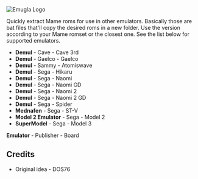 ![Emugla Logo](https://i.postimg.cc/dtTN6msD/github.png)

Quickly extract Mame roms for use in other emulators. Basically those are bat files that'll copy the desired roms in a new folder. Use the version according to your Mame romset or the closest one. See the list below for supported emulators.

- **Demul** - Cave - Cave 3rd
- **Demul** - Gaelco - Gaelco
- **Demul** - Sammy - Atomiswave
- **Demul** - Sega - Hikaru
- **Demul** - Sega - Naomi
- **Demul** - Sega - Naomi GD
- **Demul** - Sega - Naomi 2
- **Demul** - Sega - Naomi 2 GD
- **Demul** - Sega - Spider
- **Mednafen** - Sega - ST-V
- **Model 2 Emulator** - Sega - Model 2
- **SuperModel** - Sega - Model 3

**Emulator** - Publisher - Board

Credits
-------
- Original idea - DOS76

